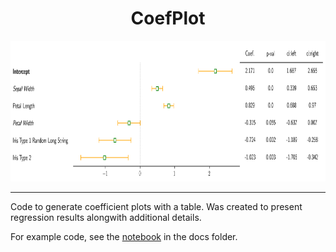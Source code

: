 <h1 align="center">CoefPlot</h1>

<div align="center"> <img src="./docs/test.png" height="225"> </div>

<hr>

Code to generate coefficient plots with a table. Was created to present regression results alongwith additional details. 

For example code, see the [notebook](https://github.com/surajrn/CoefPlot/blob/master/CoefPlots.ipynb) in the docs folder.
